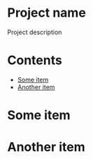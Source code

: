 # Project name
Project description

# Contents
- [Some item](#Some-item)
- [Another item](#Another-item)

# Some item

# Another item

